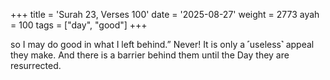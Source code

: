 +++
title = 'Surah 23, Verses 100'
date = '2025-08-27'
weight = 2773
ayah = 100
tags = ["day", "good"]
+++

so I may do good in what I left behind.” Never! It is only a ˹useless˺ appeal they make. And there is a barrier behind them until the Day they are resurrected. 